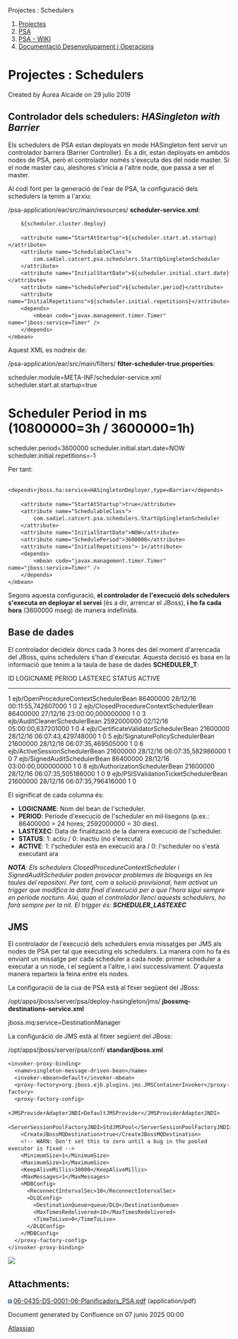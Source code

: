 Projectes : Schedulers  

1.  [Projectes](index.md)
2.  [PSA](PSA_24216342.md)
3.  [PSA - WIKI](PSA---WIKI_24216306.md)
4.  [Documentació Desenvolupament i Operacions](24216308.md)

Projectes : Schedulers
======================

Created by Áurea Alcaide on 29 julio 2019

**Controlador dels schedulers: _HASingleton with Barrier_**
-----------------------------------------------------------

Els schedulers de PSA estan deployats en mode HASingleton fent servir un controlador barrera (Barrier Controller). És a dir, estan deployats en ambdós nodes de PSA, però el controlador només s'executa des del node master. Si el node master cau, aleshores s'inicia a l'altre node, que passa a ser el master.

Al codi font per la generació de l'ear de PSA, la configuració dels schedulers la tenim a l'arxiu:

/psa-application/ear/src/main/resources/ **scheduler-service.xml**:

<server>
    <mbean code="org.jboss.varia.scheduler.Scheduler" 
        name="psa:service=Scheduler">

        ${scheduler.cluster.deploy}

        <attribute name="StartAtStartup">${scheduler.start.at.startup}</attribute>
        <attribute name="SchedulableClass">
            com.sadiel.catcert.psa.schedulers.StartUpSingletonScheduler
        </attribute>
        <attribute name="InitialStartDate">${scheduler.initial.start.date}</attribute>
        <attribute name="SchedulePeriod">${scheduler.period}</attribute>
        <attribute name="InitialRepetitions">${scheduler.initial.repetitions}</attribute>
        <depends>
            <mbean code="javax.management.timer.Timer" name="jboss:service=Timer" />
        </depends>
    </mbean>
</server>

Aquest XML es nodreix de:

/psa-application/ear/src/main/filters/ **filter-scheduler-true.properties**:

scheduler.module=<module><service>META-INF/scheduler-service.xml</service></module>
scheduler.start.at.startup=true
# Scheduler Period in ms (10800000=3h / 3600000=1h)
scheduler.period=3600000
scheduler.initial.start.date=NOW
scheduler.initial.repetitions=-1

Per tant:

<server>
    <mbean code="org.jboss.varia.scheduler.Scheduler" 
        name="psa:service=Scheduler">

        <depends>jboss.ha:service=HASingletonDeployer,type=Barrier</depends>

        <attribute name="StartAtStartup">true</attribute>
        <attribute name="SchedulableClass">
            com.sadiel.catcert.psa.schedulers.StartUpSingletonScheduler
        </attribute>
        <attribute name="InitialStartDate">NOW</attribute>
        <attribute name="SchedulePeriod">3600000</attribute>
        <attribute name="InitialRepetitions">-1</attribute>
        <depends>
            <mbean code="javax.management.timer.Timer" name="jboss:service=Timer" />
        </depends>
    </mbean>
</server>

Segons aquesta configuració, **el controlador de l'execució dels schedulers s'executa en deployar el servei** (és a dir, arrencar el JBoss), **i ho fa cada hora** (3600000 mseg) de manera indefinida.

**Base de dades**
-----------------

El controlador decideix doncs cada 3 hores des del moment d'arrencada del JBoss, quins schedulers s'han d'executar. Aquesta decisió es basa en la informació que tenim a la taula de base de dades **SCHEDULER\_T**:

ID        LOGICNAME                                PERIOD           LASTEXEC             STATUS      ACTIVE
  ----- ------------------------------------------- --------- ---------------------------- ---------  ----------
   1     ejb/OpenProcedureContextSchedulerBean        86400000 28/12/16 00:11:55,742607000      1           0 
   2     ejb/ClosedProcedureContextSchedulerBean      86400000 27/12/16 23:00:00,000000000      1           0 
   3     ejb/AuditCleanerSchedulerBean              2592000000 02/12/16 05:00:00,637201000      1           0 
   4     ejb/CertificateValidatorSchedulerBean        21600000 28/12/16 06:07:43,429748000      1           0 
   5     ejb/SignaturePolicySchedulerBean             21600000 28/12/16 06:07:35,469505000      1           0 
   6     ejb/ActiveSessionSchedulerBean               21600000 28/12/16 06:07:35,582986000      1           0 
   7     ejb/SignedAuditSchedulerBean                 86400000 28/12/16 03:00:00,000000000      1           0 
   8     ejb/AuthorizationSchedulerBean               21600000 28/12/16 06:07:35,505186000      1           0 
   9     ejb/PSISValidationTicketSchedulerBean        21600000 28/12/16 06:07:35,796416000      1           0 

El significat de cada columna és:

*   **LOGICNAME**: Nom del bean de l'scheduler.
*   **PERIOD**: Període d'execució de l'scheduler en mil·lisegons (p.ex.: 86400000 = 24 hores; 2592000000 = 30 dies).
*   **LASTEXEC**: Data de finalització de la darrera execució de l'scheduler.
*   **STATUS**: 1: actiu / 0: inactiu (no s'executa)
*   **ACTIVE**: 1: l'scheduler està en execució ara / 0: l'scheduler no s'està executant ara

_**NOTA**: Els schedulers ClosedProcedureContextScheduler i SignedAuditScheduler poden provocar problemes de bloqueigs en les taules del repositori. Per tant, com a solució provisional, hem activat un trigger que modifica la data final d'execució per a que l'hora sigui sempre en període nocturn. Així, quan el controlador llenci aquests schedulers, ho farà sempre per la nit. El trigger és: **SCHEDULER\_LASTEXEC**_

**JMS**
-------

El controlador de l'execució dels schedulers envía missatges per JMS als nodes de PSA per tal que executing els schedulers. La manera com ho fa és enviant un missatge per cada scheduler a cada node: primer scheduler a executar a un node, i el següent a l'altre, i així successivament. D'aquesta manera reparteix la feina entre els nodes.

La configuració de la cua de PSA està al fitxer següent del JBoss:

/opt/apps/jboss/server/psa/deploy-hasingleton/jms/ **jbossmq-destinations-service.xml**

<server>
  <!-- PSA Queue -->
  <mbean code="org.jboss.mq.server.jmx.Queue" name="jboss.mq.destination:service=Queue,name=psaQueue">
    <depends optional-attribute-name="DestinationManager">jboss.mq:service=DestinationManager</depends>
  </mbean>
</server>

La configuráció de JMS està al fitxer següent del JBoss:

/opt/apps/jboss/server/psa/conf/ **standardjboss.xml**

    <invoker-proxy-binding>
      <name>singleton-message-driven-bean</name>
      <invoker-mbean>default</invoker-mbean>
      <proxy-factory>org.jboss.ejb.plugins.jms.JMSContainerInvoker</proxy-factory>
      <proxy-factory-config>
        <JMSProviderAdapterJNDI>DefaultJMSProvider</JMSProviderAdapterJNDI>
        <ServerSessionPoolFactoryJNDI>StdJMSPool</ServerSessionPoolFactoryJNDI>
        <CreateJBossMQDestination>true</CreateJBossMQDestination>
        <!-- WARN: Don't set this to zero until a bug in the pooled executor is fixed -->
        <MinimumSize>1</MinimumSize>
        <MaximumSize>1</MaximumSize>
        <KeepAliveMillis>30000</KeepAliveMillis>
        <MaxMessages>1</MaxMessages>
        <MDBConfig>
          <ReconnectIntervalSec>10</ReconnectIntervalSec>
          <DLQConfig>
            <DestinationQueue>queue/DLQ</DestinationQueue>
            <MaxTimesRedelivered>10</MaxTimesRedelivered>
            <TimeToLive>0</TimeToLive>
          </DLQConfig>
        </MDBConfig>
      </proxy-factory-config>
    </invoker-proxy-binding>

  

[![](rest/documentConversion/latest/conversion/thumbnail/24216435/1)](/download/attachments/24216434/06-0435-DS-0001-06-Planificadors_PSA.pdf?version=1&modificationDate=1564402027184&api=v2)

  

  

  

Attachments:
------------

![](images/icons/bullet_blue.gif) [06-0435-DS-0001-06-Planificadors\_PSA.pdf](attachments/24216434/24216435.pdf) (application/pdf)  

Document generated by Confluence on 07 junio 2025 00:00

[Atlassian](http://www.atlassian.com/)
